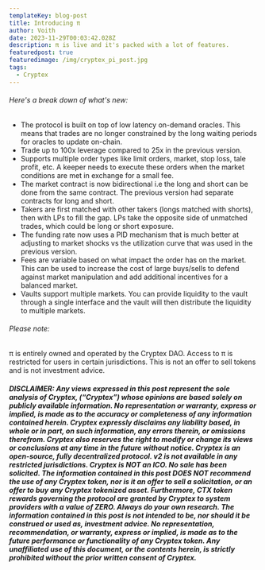 ```yaml
---
templateKey: blog-post
title: Introducing π
author: Voith
date: 2023-11-29T00:03:42.028Z
description: π is live and it's packed with a lot of features.
featuredpost: true
featuredimage: /img/cryptex_pi_post.jpg
tags:
  - Cryptex
---
```

###### Here's a break down of what's new:

* The protocol is built on top of low latency on-demand oracles. This means that trades are no longer constrained by the long waiting periods for oracles to update on-chain.
* Trade up to 100x leverage compared to 25x in the previous version.
* Supports multiple order types like limit orders, market, stop loss, tale profit, etc. A keeper needs to execute these orders when the market conditions are met in exchange for a small fee.
* The market contract is now bidirectional i.e the long and short can be done from the same contract.
  The previous version had separate contracts for long and short.
* Takers are first matched with other takers (longs matched with shorts), then with LPs to fill the gap.
  LPs take the opposite side of unmatched trades, which could be long or short exposure.
* The funding rate now uses a PID mechanism that is much better at adjusting to market shocks vs the utilization curve that was used in the previous version.
* Fees are variable based on what impact the order has on the market. This can be used to increase the cost of large buys/sells to defend against market manipulation and add additional incentives for a balanced market.
* Vaults support multiple markets. You can provide liquidity to the vault through a single interface and the vault will then distribute the liquidity to multiple markets.



###### Please note:

π is entirely owned and operated by the Cryptex DAO.
Access to π is restricted for users in certain jurisdictions.
This is not an offer to sell tokens and is not investment advice.



###### **DISCLAIMER: Any views expressed in this post represent the sole analysis of Cryptex, (“Cryptex”) whose opinions are based solely on publicly available information. No representation or warranty, express or implied, is made as to the accuracy or completeness of any information contained herein. Cryptex expressly disclaims any liability based, in whole or in part, on such information, any errors therein, or omissions therefrom. Cryptex also reserves the right to modify or change its views or conclusions at any time in the future without notice. Cryptex is an open-source, fully decentralized protocol. v2 is not available in any restricted jurisdictions. Cryptex is NOT an ICO. No sale has been solicited. The information contained in this post DOES NOT recommend the use of any Cryptex token, nor is it an offer to sell a solicitation, or an offer to buy any Cryptex tokenized asset. Furthermore, CTX token rewards governing the protocol are granted by Cryptex to system providers with a value of ZERO. Always do your own research. The information contained in this post is not intended to be, nor should it be construed or used as, investment advice. No representation, recommendation, or warranty, express or implied, is made as to the future performance or functionality of any Cryptex token. Any unaffiliated use of this document, or the contents herein, is strictly prohibited without the prior written consent of Cryptex.**